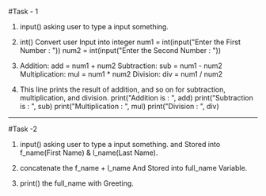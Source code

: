 #Task - 1

1. input() asking user to type a input something.
2. int() Convert user Input into integer
   num1 = int(input("Enter the First Number : "))
   num2 = int(input("Enter the Second Number : "))
   
3. Addition: add = num1 + num2
   Subtraction: sub = num1 - num2
   Multiplication: mul = num1 * num2
   Division: div = num1 / num2
   
4. This line prints the result of addition, and so on for subtraction, multiplication, and division.
print("Addition is : ", add)
print("Subtraction is : ", sub)
print("Multiplication : ", mul)
print("Division : ", div)


------------------------------------------------------------------------------


#Task -2

1. input() asking user to type a input something. and Stored into f_name(First Name) & l_name(Last Name).
 
2. concatenate the f_name + l_name And Stored into full_name Variable.

3. print() the full_name with Greeting.
